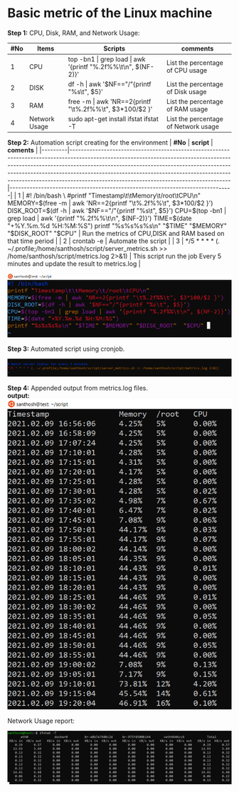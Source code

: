 # Basic metric of the Linux machine

**Step 1:** CPU, Disk, RAM, and Network Usage:

| \#No | Items         | Scripts                                                          | comments                             |
|------|---------------|------------------------------------------------------------------|--------------------------------------|
| 1    | CPU           | top -bn1 \| grep load \| awk '{printf "%.2f%%\\t\\n", \$(NF-2)}' | List the percentage of CPU usage     |
| 2    | DISK          | df -h \| awk '\$NF=="/"{printf "%s\\t", \$5}'                    | List the percentage of Disk usage    |
| 3    | RAM           | free -m \| awk 'NR==2{printf "\\t%.2f%%\\t", \$3\*100/\$2 }'     | List the percentage of RAM usage     |
| 4    | Network Usage | sudo apt-get install ifstat ifstat -T                            | List the percentage of Network usage |

**Step 2:** Automation script creating for the environment
| **#No** | **script**                                                                                                                                                                                                                                                                                                                                                                     | **coments**                                                                  |
|---------|--------------------------------------------------------------------------------------------------------------------------------------------------------------------------------------------------------------------------------------------------------------------------------------------------------------------------------------------------------------------------------|------------------------------------------------------------------------------|
| 1       | \#! /bin/bash \ #printf "Timestamp\\t\\tMemory\\t/root\\tCPU\\n" MEMORY=\$(free -m \| awk 'NR==2{printf "\\t%.2f%%\\t", \$3\*100/\$2 }') DISK_ROOT=\$(df -h \| awk '\$NF=="/"{printf "%s\\t", \$5}') CPU=\$(top -bn1 \| grep load \| awk '{printf "%.2f%%\\t\\n", \$(NF-2)}') TIME=\$(date "+%Y.%m.%d %H:%M:%S") printf "%s%s%s%s\\n" "\$TIME" "\$MEMORY" "\$DISK_ROOT" "\$CPU" | Run the metrics of CPU,DISK and RAM based on that time period                |
| 2       | crontab -e                                                                                                                                                                                                                                                                                                                                                                     | Automate the script                                                          |
| 3       | \*/5 \* \* \* \* (. \~/.profile;/home/santhosh/script/server_metrics.sh \>\> /home/santhosh/script/metrics.log 2\>&1)                                                                                                                                                                                                                                                          | This script run the job Every 5 minutes and update the result to metrics.log |

![](media/369f0855efbee70e16f59ba9518c6651.png)

**Step 3:** Automated script using cronjob.

![](media/226f91cdb67b9e6f3f0530bfd2b93ec9.png)

**Step 4:** Appended output from metrics.log files.  
**output:**  
![](media/a6beae384b79e7c3252b1b48ef03acc5.png)

Network Usage report:

![](media/a81e6b780c96601365f2504b9d3412aa.png)
